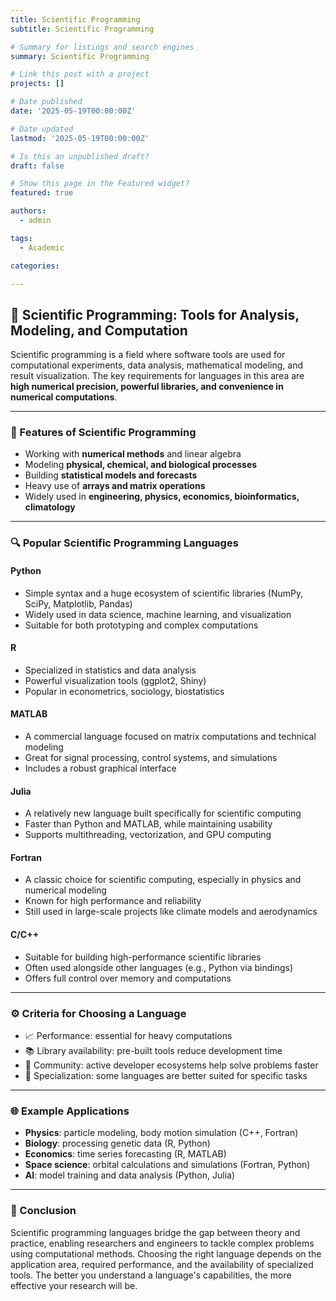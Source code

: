 ```yaml
---
title: Scientific Programming
subtitle: Scientific Programming

# Summary for listings and search engines
summary: Scientific Programming

# Link this post with a project
projects: []

# Date published
date: '2025-05-19T00:00:00Z'

# Date updated
lastmod: '2025-05-19T00:00:00Z'

# Is this an unpublished draft?
draft: false

# Show this page in the Featured widget?
featured: true

authors:
  - admin

tags:
  - Academic

categories:

---
```


## 🧪 Scientific Programming: Tools for Analysis, Modeling, and Computation

Scientific programming is a field where software tools are used for computational experiments, data analysis, mathematical modeling, and result visualization. The key requirements for languages in this area are **high numerical precision, powerful libraries, and convenience in numerical computations**.

---

### 🧠 Features of Scientific Programming

- Working with **numerical methods** and linear algebra  
- Modeling **physical, chemical, and biological processes**  
- Building **statistical models and forecasts**  
- Heavy use of **arrays and matrix operations**  
- Widely used in **engineering, physics, economics, bioinformatics, climatology**

---

### 🔍 Popular Scientific Programming Languages

#### **Python**
- Simple syntax and a huge ecosystem of scientific libraries (NumPy, SciPy, Matplotlib, Pandas)  
- Widely used in data science, machine learning, and visualization  
- Suitable for both prototyping and complex computations

#### **R**
- Specialized in statistics and data analysis  
- Powerful visualization tools (ggplot2, Shiny)  
- Popular in econometrics, sociology, biostatistics

#### **MATLAB**
- A commercial language focused on matrix computations and technical modeling  
- Great for signal processing, control systems, and simulations  
- Includes a robust graphical interface

#### **Julia**
- A relatively new language built specifically for scientific computing  
- Faster than Python and MATLAB, while maintaining usability  
- Supports multithreading, vectorization, and GPU computing

#### **Fortran**
- A classic choice for scientific computing, especially in physics and numerical modeling  
- Known for high performance and reliability  
- Still used in large-scale projects like climate models and aerodynamics

#### **C/C++**
- Suitable for building high-performance scientific libraries  
- Often used alongside other languages (e.g., Python via bindings)  
- Offers full control over memory and computations

---

### ⚙️ Criteria for Choosing a Language

- 📈 Performance: essential for heavy computations  
- 📚 Library availability: pre-built tools reduce development time  
- 👥 Community: active developer ecosystems help solve problems faster  
- 🔬 Specialization: some languages are better suited for specific tasks

---

### 🌐 Example Applications

- **Physics**: particle modeling, body motion simulation (C++, Fortran)  
- **Biology**: processing genetic data (R, Python)  
- **Economics**: time series forecasting (R, MATLAB)  
- **Space science**: orbital calculations and simulations (Fortran, Python)  
- **AI**: model training and data analysis (Python, Julia)

---

### 📌 Conclusion

Scientific programming languages bridge the gap between theory and practice, enabling researchers and engineers to tackle complex problems using computational methods. Choosing the right language depends on the application area, required performance, and the availability of specialized tools. The better you understand a language's capabilities, the more effective your research will be.

